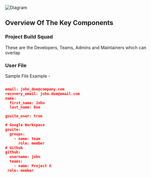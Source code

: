 ![Diagram](https://user-images.githubusercontent.com/42113685/130909934-a1905156-b373-4b43-802f-10f3ad873e3c.png)


## Overview Of The Key Components

### Project Build Squad 
These are the Developers, Teams, Admins and Maintainers which can overlap

### User File

Sample File Example - 

```JSON

email: john_doe@company.com
recovery_email: john.doe@email.com
name:
  first_name: John
  last_name: Doe

gsuite_user: true

# Google Workspace
gsuite:
  groups:
    - name: team
      role: member
# Github
github:
  username: john
  teams:
    - name: Project A
 role: member

```
